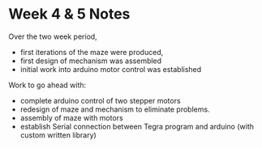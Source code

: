 # Week 4 & 5 Notes

Over the two week period, 
- first iterations of the maze were produced,
- first design of mechanism was assembled
- initial work into arduino motor control was established

Work to go ahead with:
- complete arduino control of two stepper motors
- redesign of maze and mechanism to eliminate problems.
- assembly of maze with motors
- establish Serial connection between Tegra program and arduino (with custom written library)
